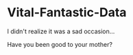 # Vital-Fantastic-Data

I didn't realize it was a sad occasion...

Have you been good to your mother?
